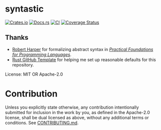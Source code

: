 # syntastic

[![Crates.io](https://img.shields.io/crates/v/syntastic.svg)](https://crates.io/crates/syntastic)
[![Docs.rs](https://docs.rs/syntastic/badge.svg)](https://docs.rs/syntastic)
[![CI](https://github.com/mx00s/syntastic/workflows/Continuous%20Integration/badge.svg)](https://github.com/mx00s/syntastic/actions)
[![Coverage Status](https://coveralls.io/repos/github/mx00s/syntastic/badge.svg?branch=main)](https://coveralls.io/github/mx00s/syntastic?branch=main)

<!-- `README.md` generated from `src/lib.rs` -->

## Thanks

* [Robert Harper](https://www.cs.cmu.edu/~rwh/) for formalizing abstract syntax in
  [_Practical Foundations for Programming Languages_](https://www.cs.cmu.edu/~rwh/pfpl/).
* [Rust GitHub Template](https://rust-github.github.io/) for helping me set up
  reasonable defaults for this repository.

License: MIT OR Apache-2.0

# Contribution

Unless you explicitly state otherwise, any contribution intentionally submitted
for inclusion in the work by you, as defined in the Apache-2.0 license, shall be
dual licensed as above, without any additional terms or conditions.
See [CONTRIBUTING.md](CONTRIBUTING.md).
